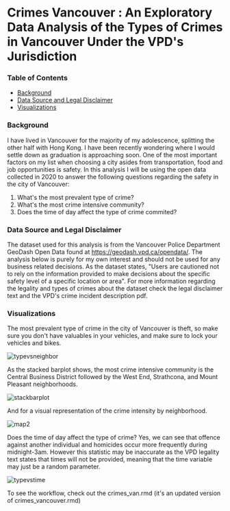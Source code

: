 # Crimes Vancouver : An Exploratory Data Analysis of the Types of Crimes in Vancouver Under the VPD's Jurisdiction


### Table of Contents
   - [Background](#background)
   - [Data Source and Legal Disclaimer](#data-source-and-legal-disclaimer)
   - [Visualizations](#visualizations)


### Background
I have lived in Vancouver for the majority of my adolescence, splitting the other half with Hong Kong. I have been recently wondering where I would settle down as graduation is approaching soon. One of the most important factors on my list when choosing a city asides from transportation, food and job opportunities is safety. In this analysis I will be using the open data collected in 2020 to answer the following questions regarding the safety in the city of Vancouver: 

1. What's the most prevalent type of crime?  
2. What's the most crime intensive community? 
3. Does the time of day affect the type of crime commited?

### Data Source and Legal Disclaimer
The dataset used for this analysis is from the Vancouver Police Department GeoDash Open Data found at 
https://geodash.vpd.ca/opendata/. The analysis below is purely for my own interest and should not be used for any business related decisions. As the dataset states, "Users are cautioned not to rely on the information provided to make decisions about the specific safety level of a specific location or area". For more information regarding the legality and types of crimes about the dataset check the legal disclaimer text and the VPD's crime incident description pdf. 

### Visualizations

The most prevalent type of crime in the city of Vancouver is theft, so make sure you don't have valuables in your vehicles, and make sure to lock your vehicles and bikes.

![typevsneighbor](https://user-images.githubusercontent.com/73871814/149721803-f41afd09-5eae-41b8-8b86-2e1d43cf6b18.PNG)


As the stacked barplot shows, the most crime intensive community is the Central Business District followed by the West End, Strathcona, and Mount Pleasant neighborhoods.

![stackbarplot](https://user-images.githubusercontent.com/73871814/149719063-d2dc5900-0f1a-4465-8350-a6190c8a620c.PNG)


And for a visual representation of the crime intensity by neighborhood.

![map2](https://user-images.githubusercontent.com/73871814/149721985-33a20e7d-dc69-4a54-a7b4-fccb77de8625.PNG)



Does the time of day affect the type of crime? Yes, we can see that offence against another individual and homicides occur more frequently during midnight-3am. However this statistic may be inaccurate as the VPD legality text states that times will not be provided, meaning that the time variable may just be a random parameter.

![typevstime](https://user-images.githubusercontent.com/73871814/149721926-88ce896d-15fb-4946-b679-3a94d6d478a3.PNG)



To see the workflow, check out the crimes_van.rmd (it's an updated version of crimes_vancouver.rmd)

